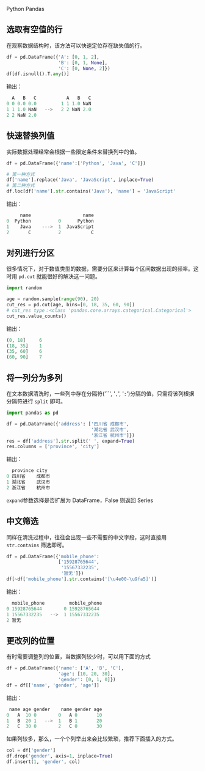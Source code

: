 Python Pandas
<a name="K6Nx1"></a>
## 选取有空值的行
在观察数据结构时，该方法可以快速定位存在缺失值的行。
```python
df = pd.DataFrame({'A': [0, 1, 2],
                   'B': [0, 1, None],
                   'C': [0, None, 2]})
df[df.isnull().T.any()]
```
输出：
```python
  A   B   C           A   B   C
0 0 0.0 0.0         1 1 1.0 NaN
1 1 1.0 NaN   -->   2 2 NaN 2.0
2 2 NaN 2.0
```
<a name="lyGyE"></a>
## 快速替换列值
实际数据处理经常会根据一些限定条件来替换列中的值。
```python
df = pd.DataFrame({'name':['Python', 'Java', 'C']})

# 第一种方式
df['name'].replace('Java', 'JavaScript', inplace=True)
# 第二种方式
df.loc[df['name'].str.contains('Java'), 'name'] = 'JavaScript'
```
输出：
```python
     name                   name
0  Python          0      Python
1    Java    --->  1  JavaScript
2       C          2           C
```
<a name="qZRwQ"></a>
## 对列进行分区
很多情况下，对于数值类型的数据，需要分区来计算每个区间数据出现的频率。这时用 `pd.cut` 就能很好的解决这一问题。
```python
import random

age = random.sample(range(90), 20)
cut_res = pd.cut(age, bins=[0, 18, 35, 60, 90])
# cut_res type：<class 'pandas.core.arrays.categorical.Categorical'>
cut_res.value_counts()
```
输出：
```python
(0, 18]     6
(18, 35]    1
(35, 60]    6
(60, 90]    7
```
<a name="xFtt6"></a>
## 将一列分为多列
在文本数据清洗时，一些列中存在分隔符('``', '`,`', '`:`')分隔的值，只需将该列根据分隔符进行 `split` 即可。
```python
import pandas as pd

df = pd.DataFrame({'address': ['四川省 成都市',
                               '湖北省 武汉市',
                               '浙江省 杭州市']})
res = df['address'].str.split(' ', expand=True)  
res.columns = ['province', 'city']
```
输出：
```python
  province city
0 四川省    成都市
1 湖北省    武汉市
2 浙江省    杭州市
```
`expand`参数选择是否扩展为 DataFrame，False 则返回 Series
<a name="ZoVTR"></a>
## 中文筛选
同样在清洗过程中，往往会出现一些不需要的中文字段，这时直接用 `str.contains` 筛选即可。
```python
df = pd.DataFrame({'mobile_phone':
                   ['15928765644',
                    '15567332235',
                    '暂无']})
df[~df['mobile_phone'].str.contains('[\u4e00-\u9fa5]')]
```
输出：
```python
  mobile_phone         mobile_phone
0 15928765644        0 15928765644
1 15567332235   -->  1 15567332235
2 暂无
```
<a name="uer2y"></a>
## 更改列的位置
有时需要调整列的位置，当数据列较少时，可以用下面的方式
```python
df = pd.DataFrame({'name': ['A', 'B', 'C'],
				   'age': [10, 20, 30],
				   'gender': [0, 1, 0]})
df = df[['name', 'gender', 'age']]
```
输出：
```python
 name age gender    name gender age
0   A  10 0        0   A 0       10
1   B  20 1   -->  1   B 1       20
2   C  30 0        2   C 0       30
```
如果列较多，那么，一个个列举出来会比较繁琐，推荐下面插入的方式。
```python
col = df['gender']
df.drop('gender', axis=1, inplace=True)
df.insert(1, 'gender', col)
```
